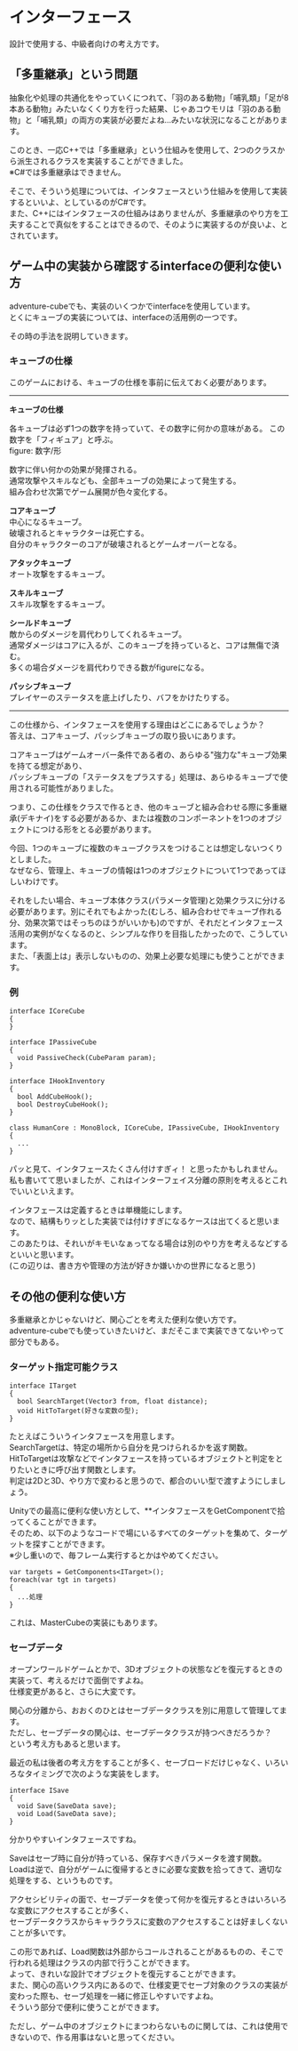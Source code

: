 # インターフェース
設計で使用する、中級者向けの考え方です。  


## 「多重継承」という問題
抽象化や処理の共通化をやっていくにつれて、「羽のある動物」「哺乳類」「足が8本ある動物」みたいなくくり方を行った結果、じゃあコウモリは「羽のある動物」と「哺乳類」の両方の実装が必要だよね…みたいな状況になることがあります。  

このとき、一応C++では「多重継承」という仕組みを使用して、2つのクラスから派生されるクラスを実装することができました。  
※C#では多重継承はできません。  

そこで、そういう処理については、インタフェースという仕組みを使用して実装するといいよ、としているのがC#です。  
また、C++にはインタフェースの仕組みはありませんが、多重継承のやり方を工夫することで真似をすることはできるので、そのように実装するのが良いよ、とされています。  


## ゲーム中の実装から確認するinterfaceの便利な使い方

adventure-cubeでも、実装のいくつかでinterfaceを使用しています。  
とくにキューブの実装については、interfaceの活用例の一つです。  

その時の手法を説明していきます。  


### キューブの仕様

このゲームにおける、キューブの仕様を事前に伝えておく必要があります。  

----
**キューブの仕様**  

各キューブは必ず1つの数字を持っていて、その数字に何かの意味がある。
この数字を「フィギュア」と呼ぶ。  
figure: 数字/形  

数字に伴い何かの効果が発揮される。  
通常攻撃やスキルなども、全部キューブの効果によって発生する。  
組み合わせ次第でゲーム展開が色々変化する。  

**コアキューブ**  
中心になるキューブ。  
破壊されるとキャラクターは死亡する。  
自分のキャラクターのコアが破壊されるとゲームオーバーとなる。  

**アタックキューブ**  
オート攻撃をするキューブ。  

**スキルキューブ**  
スキル攻撃をするキューブ。  

**シールドキューブ**  
敵からのダメージを肩代わりしてくれるキューブ。  
通常ダメージはコアに入るが、このキューブを持っていると、コアは無傷で済む。  
多くの場合ダメージを肩代わりできる数がfigureになる。  

**パッシブキューブ**  
プレイヤーのステータスを底上げしたり、バフをかけたりする。  

----

この仕様から、インタフェースを使用する理由はどこにあるでしょうか？  
答えは、コアキューブ、パッシブキューブの取り扱いにあります。  

コアキューブはゲームオーバー条件である者の、あらゆる"強力な"キューブ効果を持てる想定があり、  
パッシブキューブの「ステータスをプラスする」処理は、あらゆるキューブで使用される可能性がありました。  

つまり、この仕様をクラスで作るとき、他のキューブと組み合わせる際に多重継承(デキナイ)をする必要があるか、または複数のコンポーネントを1つのオブジェクトにつける形をとる必要があります。  

今回、1つのキューブに複数のキューブクラスをつけることは想定しないつくりとしました。  
なぜなら、管理上、キューブの情報は1つのオブジェクトについて1つであってほしいわけです。  

それをしたい場合、キューブ本体クラス(パラメータ管理)と効果クラスに分ける必要があります。別にそれでもよかった(むしろ、組み合わせでキューブ作れる分、効果次第ではそっちのほうがいいかも)のですが、それだとインタフェース活用の実例がなくなるのと、シンプルな作りを目指したかったので、こうしています。  
また、「表面上は」表示しないものの、効果上必要な処理にも使うことができます。  


### 例
```
interface ICoreCube
{
}
```

```
interface IPassiveCube
{
  void PassiveCheck(CubeParam param);
}
```

```
interface IHookInventory
{
  bool AddCubeHook();
  bool DestroyCubeHook();
}
```

```
class HumanCore : MonoBlock, ICoreCube, IPassiveCube, IHookInventory
{
  ...
}
```

パッと見て、インタフェースたくさん付けすぎィ！ と思ったかもしれません。  
私も書いてて思いましたが、これはインターフェイス分離の原則を考えるとこれでいいといえます。  

インタフェースは定義するときは単機能にします。  
なので、結構もりッとした実装では付けすぎになるケースは出てくると思います。  
このあたりは、それいがキモいなぁってなる場合は別のやり方を考えるなどするといいと思います。  
(この辺りは、書き方や管理の方法が好きか嫌いかの世界になると思う)  


## その他の便利な使い方

多重継承とかじゃないけど、関心ごとを考えた便利な使い方です。  
adventure-cubeでも使っていきたいけど、まだそこまで実装できてないやって部分でもある。  


### ターゲット指定可能クラス

```
interface ITarget
{
  bool SearchTarget(Vector3 from, float distance);
  void HitToTarget(好きな変数の型);
}
```
たとえばこういうインタフェースを用意します。  
SearchTargetは、特定の場所から自分を見つけられるかを返す関数。  
HitToTargetは攻撃などでインタフェースを持っているオブジェクトと判定をとりたいときに呼び出す関数とします。  
判定は2Dと3D、やり方で変わると思うので、都合のいい型で渡すようにしましょう。  

Unityでの最高に便利な使い方として、**インタフェースをGetComponentで拾ってくることができます。  
そのため、以下のようなコードで場にいるすべてのターゲットを集めて、ターゲットを探すことができます。  
※少し重いので、毎フレーム実行するとかはやめてください。  

```
var targets = GetComponents<ITarget>();
foreach(var tgt in targets)
{
  ...処理
}
```

これは、MasterCubeの実装にもあります。


### セーブデータ

オープンワールドゲームとかで、3Dオブジェクトの状態などを復元するときの実装って、考えるだけで面倒ですよね。  
仕様変更があると、さらに大変です。  

関心の分離から、おおくのひとはセーブデータクラスを別に用意して管理してます。  
ただし、セーブデータの関心は、セーブデータクラスが持つべきだろうか？  
という考え方もあると思います。  

最近の私は後者の考え方をすることが多く、セーブロードだけじゃなく、いろいろなタイミングで次のような実装をします。  

```
interface ISave
{
  void Save(SaveData save);
  void Load(SaveData save);
}
```

分かりやすいインタフェースですね。  

Saveはセーブ時に自分が持っている、保存すべきパラメータを渡す関数。  
Loadは逆で、自分がゲームに復帰するときに必要な変数を拾ってきて、適切な処理をする、というものです。  

アクセシビリティの面で、セーブデータを使って何かを復元するときはいろいろな変数にアクセスすることが多く、  
セーブデータクラスからキャラクラスに変数のアクセスすることは好ましくないことが多いです。  

この形であれば、Load関数は外部からコールされることがあるものの、そこで行われる処理はクラスの内部で行うことができます。  
よって、きれいな設計でオブジェクトを復元することができます。  
また、関心の高いクラス内にあるので、仕様変更でセーブ対象のクラスの実装が変わった際も、セーブ処理を一緒に修正しやすいですよね。  
そういう部分で便利に使うことができます。  

ただし、ゲーム中のオブジェクトにまつわらないものに関しては、これは使用できないので、作る用事はないと思ってください。  

